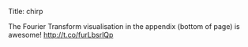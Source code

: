 Title: chirp

The Fourier Transform visualisation in the appendix (bottom of page) is awesome! <a href="http://t.co/furLbsrlQp">http://t.co/furLbsrlQp</a>
